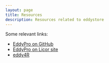 ```yaml
---
layout: page
title: Resources
description: Resources related to eddystore
---
```


Some relevant links:

- [EddyPro on GitHub](https://github.com/LI-COR/eddypro-engine)
- [EddyPro on Licor site](https://www.licor.com/env/support/EddyPro/software.html)
- [eddy4R](https://www.geosci-model-dev.net/10/3189/2017/)
